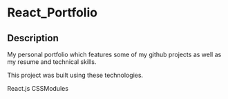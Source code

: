 # React_Portfolio
## Description 

My personal portfolio which features some of my github projects as well as my resume and technical skills.

This project was built using these technologies.

React.js
CSSModules